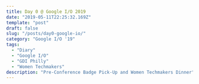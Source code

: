 ```yaml
---
title: Day 0 @ Google I/O 2019
date: "2019-05-11T22:25:32.169Z"
template: "post"
draft: false
slug: "/posts/day0-google-io/"
category: "Google I/O '19"
tags:
  - "Diary"
  - "Google I/O"
  - "GDI Philly"
  - "Women Techmakers"
description: "Pre-Conference Badge Pick-Up and Women Techmakers Dinner"
---
```




